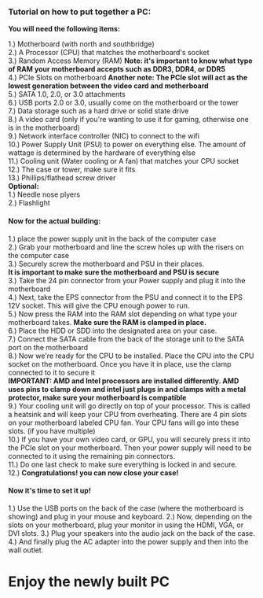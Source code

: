 <h3>Tutorial on how to put together a PC:</h3>

**You will need the following items:**

1.) Motherboard (with north and southbridge)<br />
2.) A Processor (CPU) that matches the motherboard's socket <br />
3.) Random Access Memory (RAM) **Note: it's important to know what type of RAM your motherboard accepts such as DDR3, DDR4, or DDR5** <br />
4.) PCIe Slots on motherboard **Another note: The PCIe slot will act as the lowest generation between the video card and motherboard**<br />
5.) SATA 1.0, 2.0, or 3.0 attachments <br />
6.) USB ports 2.0 or 3.0, usually come on the motherboard or the tower<br />
7.) Data storage such as a hard drive or solid state drive <br />
8.) A video card (only if you're wanting to use it for gaming, otherwise one is in the motherboard)<br />
9.) Network interface controller (NIC) to connect to the wifi<br />
10.) Power Supply Unit (PSU) to power on everything else. The amount of wattage is determined by the hardware of everything else<br />
11.) Cooling unit (Water cooling or A fan) that matches your CPU socket<br />
12.) The case or tower, make sure it fits <br />
13.) Phillips/flathead screw driver <br />
**Optional:**<br />
1.) Needle nose plyers <br />
2.) Flashlight

<h4> Now for the actual building:</h4>

1.) place the power supply unit in the back of the computer case<br />
2.) Grab your motherboard and line the screw holes up with the risers on the computer case<br />
3.) Securely screw the motherboard and PSU in their places. <br />
**It is important to make sure the motherboard and PSU is secure**<br />
3.) Take the 24 pin connector from your Power supply and plug it into the motherboard <br />
4.) Next, take the EPS connector from the PSU and connect it to the EPS 12V socket. This will give the CPU enough power to run.<br />
5.) Now press the RAM into the RAM slot depending on what type your motherboard takes. **Make sure the RAM is clamped in place.**<br />
6.) Place the HDD or SDD into the designated area on your case. <br />
7.) Connect the SATA cable from the back of the storage unit to the SATA port on the motherboard<br />
8.) Now we're ready for the CPU to be installed. Place the CPU into the CPU socket on the motherboard. Once you have it in place, use the clamp connected to it to secure it<br />
**IMPORTANT: AMD and Intel processors are installed differently. AMD uses pins to clamp down and intel just plugs in and clamps with a metal protector, make sure your motherboard is compatible**<br />
9.) Your cooling unit will go directly on top of your processor. This is called a heatsink and will keep your CPU from overheating. There are 4 pin slots on your motherboard labeled CPU fan. Your CPU fans will go into these slots. (if you have multiple) <br />
10.) If you have your own video card, or GPU, you will securely press it into the PCIe slot on your motherboard. Then your power supply will need to be connected to it using the remaining pin connectors. <br />
11.) Do one last check to make sure everything is locked in and secure.<br />
12.) **Congratulations! you can now close your case!** <br />

<h4>Now it's time to set it up!</h4>

1.) Use the USB ports on the back of the case (where the motherboard is showing) and plug in your mouse and keyboard.
2.) Now, depending on the slots on your motherboard, plug your monitor in using the HDMI, VGA, or DVI slots.
3.) Plug your speakers into the audio jack on the back of the case.
4.) And finally plug the AC adapter into the power supply and then into the wall outlet.

<h1>Enjoy the newly built PC</h1>
